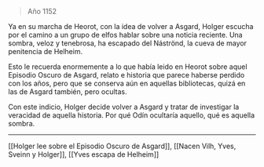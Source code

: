 > Año 1152

Ya en su marcha de Heorot, con la idea de volver a Asgard, Holger escucha por el camino a un grupo de elfos hablar sobre una noticia reciente. Una sombra, veloz y tenebrosa, ha escapado del Náströnd, la cueva de mayor penitencia de Helheim.

Esto le recuerda enormemente a lo que había leido en Heorot sobre aquel Episodio Oscuro de Asgard, relato e historia que parece haberse perdido con los años, pero que se conserva aún en aquellas bibliotecas, quizá en las de Asgard también, pero ocultas.

Con este indicio, Holger decide volver a Asgard y tratar de investigar la veracidad de aquella historia. Por qué Odín ocultaría aquello, qué es aquella sombra.

---

[[Holger lee sobre el Episodio Oscuro de Asgard]], [[Nacen Vilh, Yves, Sveinn y Holger]], [[Yves escapa de Helheim]]